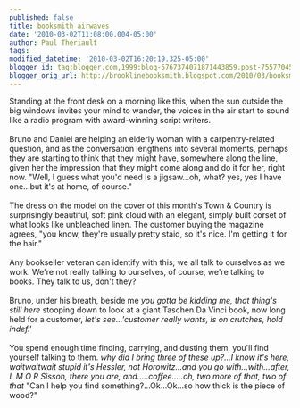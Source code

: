 ```yaml
---
published: false
title: booksmith airwaves
date: '2010-03-02T11:08:00.004-05:00'
author: Paul Theriault
tags: 
modified_datetime: '2010-03-02T16:20:19.325-05:00'
blogger_id: tag:blogger.com,1999:blog-5767374071871443859.post-7557704564601020259
blogger_orig_url: http://brooklinebooksmith.blogspot.com/2010/03/booksmith-airwaves.html
---
```


Standing at the front desk on a morning like this, when the sun outside the big windows invites your mind to wander, the voices in the air start to sound like a radio program with award-winning script writers. <br /><br />Bruno and Daniel are helping an elderly woman with a carpentry-related question, and as the conversation lengthens into several moments, perhaps they are starting to think that they might have, somewhere along the line, given her the impression that they might come along and do it for her, right now. "Well, I guess what you'd need is a jigsaw...oh, what? yes, yes I have one...but it's at home, of course."<br /><br />The dress on the model on the cover of this month's Town & Country is surprisingly beautiful, soft pink cloud with an elegant, simply built corset of what looks like unbleached linen. The customer buying the magazine agrees, "you know, they're usually pretty staid, so it's nice. I'm getting it for the hair."<br /><br />Any bookseller veteran can identify with this; we all talk to ourselves as we work.  We're not really talking to ourselves, of course, we're talking to books. They talk to us, don't they?<br /><br />Bruno, under his breath, beside me <em>you gotta be kidding me, that thing's still here</em> stooping down to look at a giant Taschen Da Vinci book, now long held for a customer, <em>let's see...'customer really wants, is on crutches, hold indef.' </em><br /><br />You spend enough time finding, carrying, and dusting them, you'll find yourself talking to them. <em>why did I bring three of these up?...I know it's here, waitwaitwait stupid it's Hessler, not Horowitz...and you go with...with...after, L M O R Sisson, there you are, and.....coffee.....oh, two more of that, two of that</em> "Can I help you find something?...Ok...Ok...so how thick is the piece of wood?"